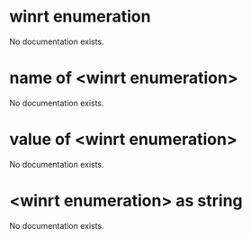 # winrt enumeration

No documentation exists.

# name of &lt;winrt enumeration&gt;

No documentation exists.

# value of &lt;winrt enumeration&gt;

No documentation exists.

# &lt;winrt enumeration&gt; as string

No documentation exists.

